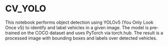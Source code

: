 # CV_YOLO
This notebook performs object detection using YOLOv5 (You Only Look Once v5) to identify and label vehicles in a given image. The model is pre-trained on the COCO dataset and uses PyTorch via torch.hub. The result is a processed image with bounding boxes and labels over detected vehicles.
